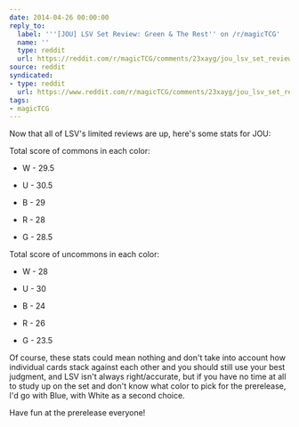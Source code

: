 ```yaml
---
date: 2014-04-26 00:00:00
reply_to:
  label: '''[JOU] LSV Set Review: Green & The Rest'' on /r/magicTCG'
  name: ''
  type: reddit
  url: https://reddit.com/r/magicTCG/comments/23xayg/jou_lsv_set_review_green_the_rest/
source: reddit
syndicated:
- type: reddit
  url: https://www.reddit.com/r/magicTCG/comments/23xayg/jou_lsv_set_review_green_the_rest/ch25rkl/
tags:
- magicTCG
---
```


Now that all of LSV's limited reviews are up, here's some stats for JOU:

Total score of commons in each color:

* W - 29.5

* U - 30.5

* B - 29

* R - 28

* G - 28.5

Total score of uncommons in each color:

* W - 28

* U - 30

* B - 24

* R - 26

* G - 23.5

Of course, these stats could mean nothing and don't take into account how individual cards stack against each other and you should still use your best judgment, and LSV isn't always right/accurate, but if you have no time at all to study up on the set and don't know what color to pick for the prerelease, I'd go with Blue, with White as a second choice.

Have fun at the prerelease everyone!